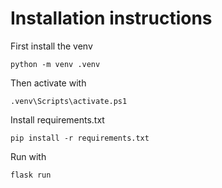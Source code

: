 # Installation instructions
First install the venv
```
python -m venv .venv
```

Then activate with

```
.venv\Scripts\activate.ps1
```

Install requirements.txt

```
pip install -r requirements.txt
```

Run with

```
flask run
```